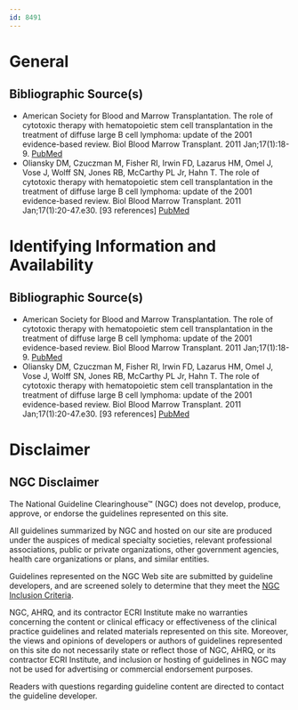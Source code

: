 ```yaml
---
id: 8491
---
```


# General

## Bibliographic Source(s)

- American Society for Blood and Marrow Transplantation. The role of cytotoxic therapy with hematopoietic stem cell transplantation in the treatment of diffuse large B cell lymphoma: update of the 2001 evidence-based review. Biol Blood Marrow Transplant. 2011 Jan;17(1):18-9. [ PubMed ](http://www.ncbi.nlm.nih.gov/entrez/query.fcgi?cmd=Retrieve&db=pubmed&dopt=Abstract&list_uids=21056108)
- Oliansky DM, Czuczman M, Fisher RI, Irwin FD, Lazarus HM, Omel J, Vose J, Wolff SN, Jones RB, McCarthy PL Jr, Hahn T. The role of cytotoxic therapy with hematopoietic stem cell transplantation in the treatment of diffuse large B cell lymphoma: update of the 2001 evidence-based review. Biol Blood Marrow Transplant. 2011 Jan;17(1):20-47.e30. [93 references] [ PubMed ](http://www.ncbi.nlm.nih.gov/entrez/query.fcgi?cmd=Retrieve&db=pubmed&dopt=Abstract&list_uids=20656046)

# Identifying Information and Availability

## Bibliographic Source(s)

- American Society for Blood and Marrow Transplantation. The role of cytotoxic therapy with hematopoietic stem cell transplantation in the treatment of diffuse large B cell lymphoma: update of the 2001 evidence-based review. Biol Blood Marrow Transplant. 2011 Jan;17(1):18-9. [ PubMed ](http://www.ncbi.nlm.nih.gov/entrez/query.fcgi?cmd=Retrieve&db=pubmed&dopt=Abstract&list_uids=21056108)
- Oliansky DM, Czuczman M, Fisher RI, Irwin FD, Lazarus HM, Omel J, Vose J, Wolff SN, Jones RB, McCarthy PL Jr, Hahn T. The role of cytotoxic therapy with hematopoietic stem cell transplantation in the treatment of diffuse large B cell lymphoma: update of the 2001 evidence-based review. Biol Blood Marrow Transplant. 2011 Jan;17(1):20-47.e30. [93 references] [ PubMed ](http://www.ncbi.nlm.nih.gov/entrez/query.fcgi?cmd=Retrieve&db=pubmed&dopt=Abstract&list_uids=20656046)

# Disclaimer

## NGC Disclaimer

The National Guideline Clearinghouse™ (NGC) does not develop, produce, approve, or endorse the guidelines represented on this site.

All guidelines summarized by NGC and hosted on our site are produced under the auspices of medical specialty societies, relevant professional associations, public or private organizations, other government agencies, health care organizations or plans, and similar entities.

Guidelines represented on the NGC Web site are submitted by guideline developers, and are screened solely to determine that they meet the [NGC Inclusion Criteria](/help-and-about/summaries/inclusion-criteria).

NGC, AHRQ, and its contractor ECRI Institute make no warranties concerning the content or clinical efficacy or effectiveness of the clinical practice guidelines and related materials represented on this site. Moreover, the views and opinions of developers or authors of guidelines represented on this site do not necessarily state or reflect those of NGC, AHRQ, or its contractor ECRI Institute, and inclusion or hosting of guidelines in NGC may not be used for advertising or commercial endorsement purposes.

Readers with questions regarding guideline content are directed to contact the guideline developer.

